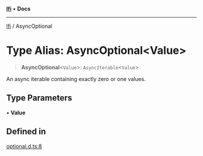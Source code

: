 [**lfi**](../readme.md) • **Docs**

***

[lfi](../globals.md) / AsyncOptional

# Type Alias: AsyncOptional\<Value\>

> **AsyncOptional**\<`Value`\>: `AsyncIterable`\<`Value`\>

An async iterable containing exactly zero or one values.

## Type Parameters

• **Value**

## Defined in

[optional.d.ts:8](https://github.com/TomerAberbach/lfi/blob/e98b31ea37c84de0758cf58c8fcf28193f36b533/src/operations/optional.d.ts#L8)
